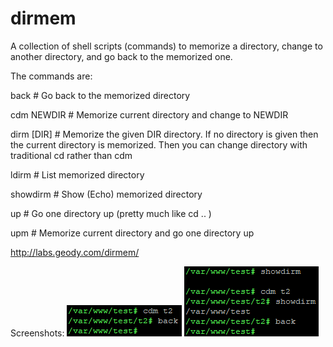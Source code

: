 # dirmem

A collection of shell scripts (commands) to memorize a directory, change to another directory, and go back to the memorized one.

The commands are:

back # Go back to the memorized directory

cdm NEWDIR # Memorize current directory and change to NEWDIR

dirm [DIR] # Memorize the given DIR directory. If no directory is given then the current directory is memorized. Then you can change directory with traditional cd rather than cdm

ldirm # List memorized directory

showdirm # Show (Echo) memorized directory

up # Go one directory up (pretty much like cd .. )

upm # Memorize current directory and go one directory up

http://labs.geody.com/dirmem/

Screenshots:
<img src="https://raw.githubusercontent.com/ElfQrin/dirmem/master/dirmem_1.png" alt="GeodyLabs dirmem recall memorized directory dir folder Linux screenshot" />
<img src="https://raw.githubusercontent.com/ElfQrin/dirmem/master/dirmem_2.png" alt="GeodyLabs dirmem recall memorized directory dir folder Linux screenshot" />
